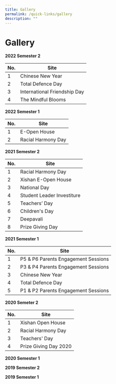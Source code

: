 ```yaml
---
title: Gallery
permalink: /quick-links/gallery
description: ""
---
```

# **Gallery**

**2022 Semester 2**

| No. 	| Site 	|
|---	|---	|
| 1 	| Chinese New Year 	|
| 2 	| Total Defence Day 	|
| 3 	| International Friendship Day 	|
| 4 	| The Mindful Blooms 	|

**2022 Semester 1**

| No. 	| Site 	|
|---	|---	|
| 1 	| E-Open House 	|
| 2 	| Racial Harmony Day 	|

**2021 Semester 2**

| No. 	| Site 	|
|---	|---	|
| 1 	| Racial Harmony Day 	|
| 2 	| Xishan E-Open House 	|
| 3 	| National Day 	|
| 4 	| Student Leader Investiture 	|
| 5 	| Teachers’ Day 	|
| 6 	| Children's Day 	|
| 7 	| Deepavali 	|
| 8 	| Prize Giving Day 	|

**2021 Semester 1**

| No. 	| Site 	|
|---	|---	|
| 1 	| P5 & P6 Parents Engagement Sessions 	|
| 2 	| P3 & P4 Parents Engagement Sessions 	|
| 3 	| Chinese New Year 	|
| 4 	| Total Defence Day 	|
| 5 	| P1 & P2 Parents Engagement Sessions 	|

**2020 Semeter 2**

| No. 	| Site 	|
|---	|---	|
| 1 	| Xishan Open House 	|
| 2 	| Racial Harmony Day 	|
| 3 	| Teachers' Day 	|
| 4 	| Prize Giving Day 2020 	|

**2020 Semester 1**

**2019 Semester 2**

**2019 Semester 1**
